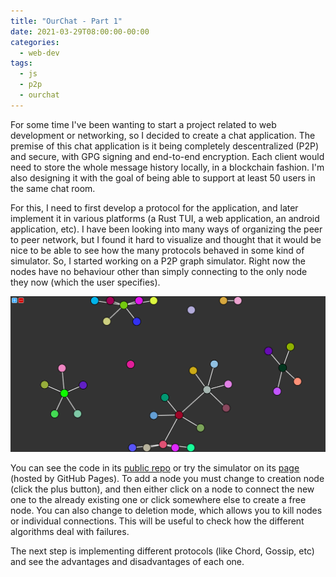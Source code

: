 ```yaml
---
title: "OurChat - Part 1"
date: 2021-03-29T08:00:00-00:00
categories:
  - web-dev
tags:
  - js
  - p2p
  - ourchat
---
```


For some time I've been wanting to start a project related to web development
or networking, so I decided to create a chat application. The premise of this
chat application is it being completely descentralized (P2P) and secure, with
GPG signing and end-to-end encryption. Each client would need to store the
whole message history locally, in a blockchain fashion. I'm also designing it
with the goal of being able to  support at least 50 users in the same chat
room.

For this, I need to first develop a protocol for the application, and later
implement it in various platforms (a Rust TUI, a web application, an android
application, etc). I have been looking into many ways of organizing the peer to
peer network, but I found it hard to visualize and thought that it would be
nice to be able to see how the many protocols behaved in some kind of
simulator. So, I started working on a P2P graph simulator. Right now the nodes
have no behaviour other than simply connecting to the only node they now (which
the user specifies).

![P2P Graph Simulator](/assets/images/posts/2020-03-29/p2p-graph-simulator.png "P2P Graph Simulator")

You can see the code in its
[public repo](https://github.com/RiscadoA/p2p-graph-simulator) or try the
simulator on its [page](https://riscadoa.github.io/p2p-graph-simulator/)
(hosted by GitHub Pages). To add a node you must change to creation node
(click the plus button), and then either click on a node to connect the
new one to the already existing one or click somewhere else to create a
free node. You can also change to deletion mode, which allows you to
kill nodes or individual connections. This will be useful to check how
the different algorithms deal with failures.

The next step is implementing different protocols (like Chord, Gossip, etc) and
see the advantages and disadvantages of each one.